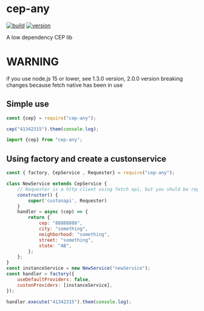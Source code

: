 # cep-any

[![build](https://github.com/victorfernandesraton/cep-any/actions/workflows/node.js.yml/badge.svg?branch=main)](https://github.com/victorfernandesraton/cep-any)
[![version](https://img.shields.io/npm/v/cep-any)](https://www.npmjs.com/package/cep-any)

A low dependency CEP lib

# WARNING

if you use node.js 15 or lower, see 1.3.0 version, 2.0.0 version breaking changes because fetch native has been in use

## Simple use

```js
const {cep} = require("cep-any");

cep("41342315").them(console.log);
```

```js
import {cep} from "cep-any";

```

## Using factory and create a custonservice

```js
const { factory, CepService , Requester} = require("cep-any");

class NewService extends CepService {
	// Requester is a http client using fetch api, but you shuld be replace for another lib
	constructor() {
		super('custonapi', Requester)
	}
	handler = async (cep) => {
		return {
			cep: "88888888",
			city: "something",
			neighborhood: "something",
			street: "something",
			state: "AB",
		};
	};
}
const instanceService = new NewService("newService");
const handler = factory({
	useDefaultProviders: false,
	custonProviders: [instanceService],
});

handler.execute("41342315").them(console.log);
```
